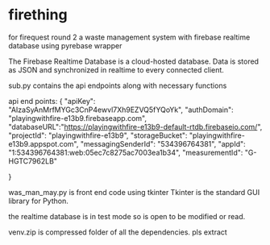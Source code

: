 # firething
for firequest round 2
a waste management system
with firebase realtime database using pyrebase wrapper

The Firebase Realtime Database is a cloud-hosted database.
Data is stored as JSON and synchronized in realtime to every connected client.

sub.py contains the api endpoints along with necessary functions

api end points: {
    "apiKey": "AIzaSyAnMrfMYGc3CnP4ewvl7Xh9EZVQ5fYQoYk",
    "authDomain": "playingwithfire-e13b9.firebaseapp.com",
    "databaseURL":"https://playingwithfire-e13b9-default-rtdb.firebaseio.com/",
    "projectId": "playingwithfire-e13b9",
    "storageBucket": "playingwithfire-e13b9.appspot.com",
    "messagingSenderId": "534396764381",
    "appId": "1:534396764381:web:05ec7c8275ac7003ea1b34",
    "measurementId": "G-HGTC7962LB"
    
}

was_man_may.py is front end code using tkinter
Tkinter is the standard GUI library for Python.

the realtime database is in test mode so is open to be modified or read.

venv.zip is compressed folder of all the dependencies.
pls extract


